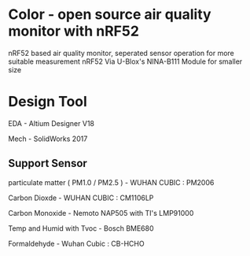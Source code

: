  Color - open source air quality monitor with nRF52
===================================

nRF52 based air quality monitor, seperated sensor operation for more suitable measurement
nRF52 Via U-Blox's NINA-B111 Module for smaller size 


# Design Tool

EDA - Altium Designer V18

Mech - SolidWorks 2017


## Support Sensor

particulate matter ( PM1.0 / PM2.5 ) - WUHAN CUBIC : PM2006

Carbon Dioxde - WUHAN CUBIC : CM1106LP

Carbon Monoxide - Nemoto NAP505 with TI's LMP91000

Temp and Humid with Tvoc - Bosch BME680

Formaldehyde - Wuhan Cubic : CB-HCHO

